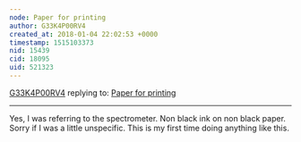 ```yaml
---
node: Paper for printing
author: G33K4P00RV4
created_at: 2018-01-04 22:02:53 +0000
timestamp: 1515103373
nid: 15439
cid: 18095
uid: 521323
---
```




[G33K4P00RV4](../profile/G33K4P00RV4) replying to: [Paper for printing](../notes/G33K4P00RV4/12-27-2017/paper-for-printing)

----
Yes, I was referring to the spectrometer. Non black ink on non black paper. Sorry if I was a little unspecific. This is my first time doing anything like this.